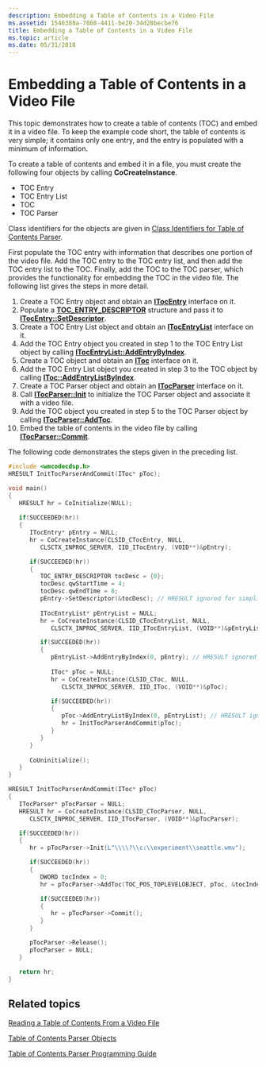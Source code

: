 ```yaml
---
description: Embedding a Table of Contents in a Video File
ms.assetid: 1546388a-7868-4411-be20-34d28becbe76
title: Embedding a Table of Contents in a Video File
ms.topic: article
ms.date: 05/31/2018
---
```


# Embedding a Table of Contents in a Video File

This topic demonstrates how to create a table of contents (TOC) and embed it in a video file. To keep the example code short, the table of contents is very simple; it contains only one entry, and the entry is populated with a minimum of information.

To create a table of contents and embed it in a file, you must create the following four objects by calling **CoCreateInstance**.

-   TOC Entry
-   TOC Entry List
-   TOC
-   TOC Parser

Class identifiers for the objects are given in [Class Identifiers for Table of Contents Parser](class-identifiers-for-toc-parser.md).

First populate the TOC entry with information that describes one portion of the video file. Add the TOC entry to the TOC entry list, and then add the TOC entry list to the TOC. Finally, add the TOC to the TOC parser, which provides the functionality for embedding the TOC in the video file. The following list gives the steps in more detail.

1.  Create a TOC Entry object and obtain an [**ITocEntry**](/windows/desktop/api/wmcodecdsp/nn-wmcodecdsp-itocentry) interface on it.
2.  Populate a [**TOC\_ENTRY\_DESCRIPTOR**](/windows/desktop/api/wmcodecdsp/ns-wmcodecdsp-toc_entry_descriptor) structure and pass it to [**ITocEntry::SetDescriptor**](/windows/desktop/api/wmcodecdsp/nf-wmcodecdsp-itocentry-setdescriptor).
3.  Create a TOC Entry List object and obtain an [**ITocEntryList**](/windows/desktop/api/wmcodecdsp/nn-wmcodecdsp-itocentrylist) interface on it.
4.  Add the TOC Entry object you created in step 1 to the TOC Entry List object by calling [**ITocEntryList::AddEntryByIndex**](/windows/desktop/api/wmcodecdsp/nf-wmcodecdsp-itocentrylist-addentrybyindex).
5.  Create a TOC object and obtain an [**IToc**](/windows/desktop/api/wmcodecdsp/nn-wmcodecdsp-itoc) interface on it.
6.  Add the TOC Entry List object you created in step 3 to the TOC object by calling [**IToc::AddEntryListByIndex**](/windows/desktop/api/wmcodecdsp/nf-wmcodecdsp-itoc-addentrylistbyindex).
7.  Create a TOC Parser object and obtain an [**ITocParser**](/windows/desktop/api/wmcodecdsp/nn-wmcodecdsp-itocparser) interface on it.
8.  Call [**ITocParser::Init**](/windows/desktop/api/wmcodecdsp/nf-wmcodecdsp-itocparser-init) to initialize the TOC Parser object and associate it with a video file.
9.  Add the TOC object you created in step 5 to the TOC Parser object by calling [**ITocParser::AddToc**](/windows/desktop/api/wmcodecdsp/nf-wmcodecdsp-itocparser-addtoc).
10. Embed the table of contents in the video file by calling [**ITocParser::Commit**](/windows/desktop/api/wmcodecdsp/nf-wmcodecdsp-itocparser-commit).

The following code demonstrates the steps given in the preceding list.


```C++
#include <wmcodecdsp.h>
HRESULT InitTocParserAndCommit(IToc* pToc);

void main()
{
   HRESULT hr = CoInitialize(NULL);
   
   if(SUCCEEDED(hr))
   {    
      ITocEntry* pEntry = NULL;
      hr = CoCreateInstance(CLSID_CTocEntry, NULL, 
         CLSCTX_INPROC_SERVER, IID_ITocEntry, (VOID**)&pEntry); 

      if(SUCCEEDED(hr))
      {
         TOC_ENTRY_DESCRIPTOR tocDesc = {0};
         tocDesc.qwStartTime = 4; 
         tocDesc.qwEndTime = 8;
         pEntry->SetDescriptor(&tocDesc); // HRESULT ignored for simplicity.    
    
         ITocEntryList* pEntryList = NULL;
         hr = CoCreateInstance(CLSID_CTocEntryList, NULL, 
            CLSCTX_INPROC_SERVER, IID_ITocEntryList, (VOID**)&pEntryList);

         if(SUCCEEDED(hr))
         {
            pEntryList->AddEntryByIndex(0, pEntry); // HRESULT ignored.
      
            IToc* pToc = NULL;
            hr = CoCreateInstance(CLSID_CToc, NULL, 
               CLSCTX_INPROC_SERVER, IID_IToc, (VOID**)&pToc);

            if(SUCCEEDED(hr))
            {
               pToc->AddEntryListByIndex(0, pEntryList); // HRESULT ignored.
               hr = InitTocParserAndCommit(pToc);
            }
         }
      }
     
      CoUninitialize();
   }
}

HRESULT InitTocParserAndCommit(IToc* pToc)
{
   ITocParser* pTocParser = NULL;
   HRESULT hr = CoCreateInstance(CLSID_CTocParser, NULL, 
      CLSCTX_INPROC_SERVER, IID_ITocParser, (VOID**)&pTocParser);

   if(SUCCEEDED(hr))
   {
      hr = pTocParser->Init(L"\\\\?\\c:\\experiment\\seattle.wmv");

      if(SUCCEEDED(hr))
      {
         DWORD tocIndex = 0;
         hr = pTocParser->AddToc(TOC_POS_TOPLEVELOBJECT, pToc, &tocIndex);

         if(SUCCEEDED(hr))
         {
            hr = pTocParser->Commit();
         }
      }

      pTocParser->Release();
      pTocParser = NULL;
   }

   return hr;
}
```



## Related topics

<dl> <dt>

[Reading a Table of Contents From a Video File](reading-a-table-of-contents-from-a-video-file.md)
</dt> <dt>

[Table of Contents Parser Objects](toc-parser-objects.md)
</dt> <dt>

[Table of Contents Parser Programming Guide](toc-parser-programming-guide.md)
</dt> </dl>

 

 



